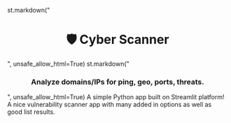 st.markdown("<h1 style='text-align:center;'>🛡️ Cyber Scanner</h1>", unsafe_allow_html=True)
st.markdown("<h3 style='text-align:center;'>Analyze domains/IPs for ping, geo, ports, threats.</h3>", unsafe_allow_html=True)
A simple Python app built on Streamlit platform!
A nice vulnerability scanner app with many added in options as well as good list results.

